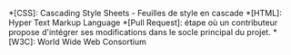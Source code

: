 <!-- markdownlint-disable -->
*[CSS]: Cascading Style Sheets - Feuilles de style en cascade
*[HTML]: Hyper Text Markup Language
*[Pull Request]: étape où un contributeur propose d'intégrer ses modifications dans le socle principal du projet.
*[W3C]: World Wide Web Consortium
